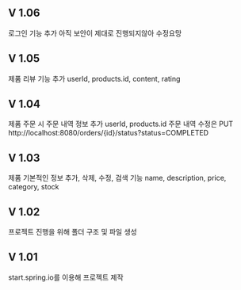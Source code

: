 ## V 1.06
로그인 기능 추가
아직 보안이 제대로 진행되지않아 수정요망

## V 1.05
제품 리뷰 기능 추가
userId, products.id, content, rating

## V 1.04
제품 주문 시 주문 내역 정보 추가
userId, products.id
주문 내역 수정은 PUT http://localhost:8080/orders/{id}/status?status=COMPLETED

## V 1.03
제품 기본적인 정보 추가, 삭제, 수정, 검색 기능
name, description, price, category, stock

## V 1.02
프로젝트 진행을 위해 폴더 구조 및 파일 생성

## V 1.01
start.spring.io를 이용해 프로젝트 제작
